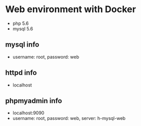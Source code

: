 # Web environment with Docker
* php 5.6
* mysql 5.6
## mysql info
* username: root, password: web
## httpd info
* localhost
## phpmyadmin info
* localhost:9090
* username: root, password: web, server: h-mysql-web